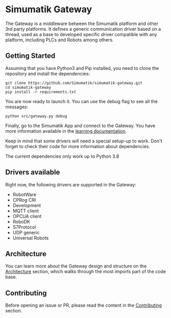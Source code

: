 # Simumatik Gateway

The Gateway is a middleware between the Simumatik platform and other 3rd party platforms. It defines a generic communication driver based on a thread, used as a base to developed specific driver compatible with any platform, including PLCs and Robots among others.

## Getting Started
Assuming that you have Python3 and Pip installed, you need to clone the repository and install the dependencies:

```Shell
git clone https://github.com/Simumatik/simumatik-gateway.git
cd simumatik-gateway
pip install -r requirements.txt
```

You are now ready to launch it. You can use the debug flag to see all the messages:
```Shell
python src/gateway.py debug
```

Finally, go to the Simumatik App and connect to the Gateway. You have more information available in the [learning documentation](https://simumatik.com/learn/Manual/Gateway/gateway/#gateway-connection).

Keep in mind that some drivers will need a special setup-up to work. Don't forget to check their code for more information about dependencies.

The current dependencies only work up to Python 3.8

## Drivers available

Right now, the following drivers are supported in the Gateway:

- RobotWare
- CPRog CRI
- Development
- MQTT client
- OPCUA client
- RoboDK
- S7Protocol
- UDP generic
- Universal Robots

## Architecture

You can learn more about the Gateway design and structure on the [Architecture](ARCHITECTURE.md) section, which walks through the most imports part of the code base.

## Contributing

Before opening an issue or PR, please read the content in the [Contributing](CONTRIBUTING.md) section.
